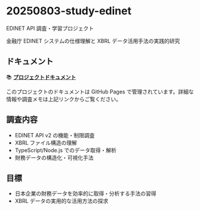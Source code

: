 # 20250803-study-edinet

EDINET API 調査・学習プロジェクト

金融庁 EDINET システムの仕様理解と XBRL データ活用手法の実践的研究

## ドキュメント

📚 **[プロジェクトドキュメント](https://koumatsumoto.github.io/20250803-study-edinet/)**

このプロジェクトのドキュメントは GitHub Pages で管理されています。詳細な情報や調査メモは上記リンクからご覧ください。

## 調査内容

- EDINET API v2 の機能・制限調査
- XBRL ファイル構造の理解
- TypeScript/Node.js でのデータ取得・解析
- 財務データの構造化・可視化手法

## 目標

- 日本企業の財務データを効率的に取得・分析する手法の習得
- XBRL データの実用的な活用方法の探求
